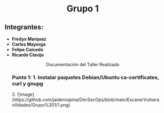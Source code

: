 <html>
<head>
<div align = "center">
<h1>Grupo 1</h1>
</div>
</head>
<body>
<h2>Integrantes:</h2>
<ul>
<li><strong>Fredys Marquez</strong></li>
<li><strong>Carlos Mayorga</strong></li>
<li><strong>Felipe Caicedo</strong></li>
<li><strong>Ricardo Clavijo</strong></li>
</ul>

<div align = "center">
Documentación del Taller Realizado
</div>


<ul>
<h3>Punto 1:
1.	Instalar paquetes Debian/Ubuntu ca-certificates, curl y gnupg </h3>
2.	![image](https://github.com/jaiderospina/DevSecOps/blob/main/EscanerVulneranilidades/Grupo%201/1.png)

